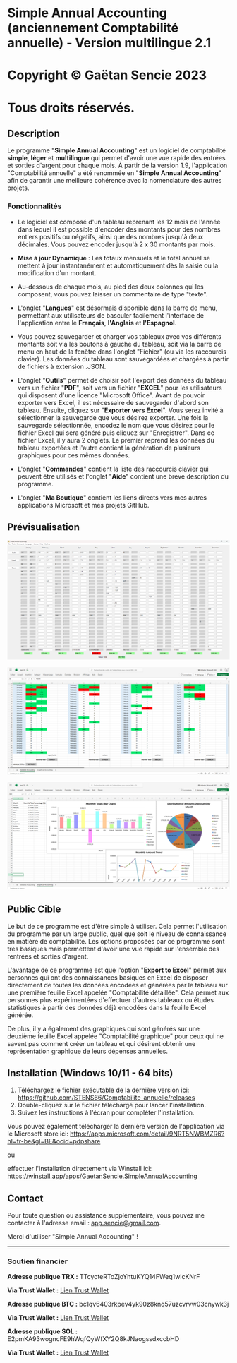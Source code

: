# Simple Annual Accounting (anciennement Comptabilité annuelle) - Version multilingue 2.1

# Copyright © Gaëtan Sencie 2023
# Tous droits réservés.

## Description

Le programme "**Simple Annual Accounting**" est un logiciel de comptabilité **simple**, **léger** et **multilingue** qui permet d'avoir une vue rapide des entrées et sorties d'argent pour chaque mois.
À partir de la version 1.9, l'application "Comptabilité annuelle" a été renommée en "**Simple Annual Accounting**" afin de garantir une meilleure cohérence avec la nomenclature des autres projets.

### Fonctionnalités

* Le logiciel est composé d'un tableau reprenant les 12 mois de l'année dans lequel il est possible d'encoder des montants pour des nombres entiers positifs ou négatifs, ainsi que des nombres jusqu'à deux décimales. Vous pouvez encoder jusqu'à 2 x 30 montants par mois.
  
* **Mise à jour Dynamique** : Les totaux mensuels et le total annuel se mettent à jour instantanément et automatiquement dès la saisie ou la modification d'un montant.
  
* Au-dessous de chaque mois, au pied des deux colonnes qui les composent, vous pouvez laisser un commentaire de type "texte".
  
* L'onglet "**Langues**" est désormais disponible dans la barre de menu, permettant aux utilisateurs de basculer facilement l'interface de l'application entre le **Français**, **l'Anglais** et **l'Espagnol**.
  
* Vous pouvez sauvegarder et charger vos tableaux avec vos différents montants soit via les boutons à gauche du tableau, soit via la barre de menu en haut de la fenêtre dans l'onglet "Fichier" (ou via les raccourcis clavier). Les données du tableau sont sauvegardées et chargées à partir de fichiers à extension .JSON.
  
* L'onglet "**Outils**" permet de choisir soit l'export des données du tableau vers un fichier "**PDF**", soit vers un fichier "**EXCEL**" pour les utilisateurs qui disposent d'une licence "Microsoft Office". Avant de pouvoir exporter vers Excel, il est nécessaire de sauvegarder d'abord son tableau. Ensuite, cliquez sur "**Exporter vers Excel**". Vous serez invité à sélectionner la sauvegarde que vous désirez exporter. Une fois la sauvegarde sélectionnée, encodez le nom que vous désirez pour le fichier Excel qui sera généré puis cliquez sur "Enregistrer". Dans ce fichier Excel, il y aura 2 onglets. Le premier reprend les données du tableau exportées et l'autre contient la génération de plusieurs graphiques pour ces mêmes données.
  
* L'onglet "**Commandes**" contient la liste des raccourcis clavier qui peuvent être utilisés et l'onglet "**Aide**" contient une brève description du programme.
  
* L'onglet "**Ma Boutique**" contient les liens directs vers mes autres applications Microsoft et mes projets GitHub.


## Prévisualisation

![Capture d'écran du jeu Python-Blackjack](https://github.com/STENS66/Comptabilite_annuelle/blob/main/images/image1.png?raw=true)

![Capture d'écran du jeu Python-Blackjack](https://github.com/STENS66/Comptabilite_annuelle/blob/main/images/image2.png?raw=true)

![Capture d'écran du jeu Python-Blackjack](https://github.com/STENS66/Comptabilite_annuelle/blob/main/images/image3.png?raw=true)


## Public Cible

Le but de ce programme est d'être simple à utiliser. Cela permet l'utilisation du programme par un large public, quel que soit le niveau de connaissance en matière de comptabilité. Les options proposées par ce programme sont très basiques mais permettent d'avoir une vue rapide sur l'ensemble des rentrées et sorties d'argent.

L'avantage de ce programme est que l'option "**Export to Excel**" permet aux personnes qui ont des connaissances basiques en Excel de disposer directement de toutes les données encodées et générées par le tableau sur une première feuille Excel appelée "Comptabilité détaillée". Cela permet aux personnes plus expérimentées d'effectuer d'autres tableaux ou études statistiques à partir des données déjà encodées dans la feuille Excel générée.

De plus, il y a également des graphiques qui sont générés sur une deuxième feuille Excel appelée "Comptabilité graphique" pour ceux qui ne savent pas comment créer un tableau et qui désirent obtenir une représentation graphique de leurs dépenses annuelles.

## Installation (Windows 10/11 - 64 bits)

1. Téléchargez le fichier exécutable de la dernière version ici: https://github.com/STENS66/Comptabilite_annuelle/releases
2. Double-cliquez sur le fichier téléchargé pour lancer l'installation.
3. Suivez les instructions à l'écran pour compléter l'installation.

Vous pouvez également télécharger la dernière version de l'application via le Microsoft store ici: https://apps.microsoft.com/detail/9NRT5NWBMZR6?hl=fr-be&gl=BE&ocid=pdpshare

ou 

effectuer l'installation directement via Winstall ici: https://winstall.app/apps/GaetanSencie.SimpleAnnualAccounting


## Contact

Pour toute question ou assistance supplémentaire, vous pouvez me contacter à l'adresse email : app.sencie@gmail.com.

Merci d'utiliser "Simple Annual Accounting" !

---

### Soutien financier

**Adresse publique TRX :** TTcyoteRToZjoYhtuKYQ14FWeq1wicKNrF

**Via Trust Wallet :** [Lien Trust Wallet](https://link.trustwallet.com/send?coin=195&address=TTcyoteRToZjoYhtuKYQ14FWeq1wicKNrF)

**Adresse publique BTC :** bc1qv6403rkpev4yk90z8knq57uzcvrvw03cnywk3j

**Via Trust Wallet :** [Lien Trust Wallet](https://link.trustwallet.com/send?coin=0&address=bc1qv6403rkpev4yk90z8knq57uzcvrvw03cnywk3j)

**Adresse publique SOL :** E2pmKA93wogncFE9hWqfQyWfXY2Q8kJNaogssdxccbHD

**Via Trust Wallet :** [Lien Trust Wallet](https://link.trustwallet.com/send?coin=501&address=E2pmKA93wogncFE9hWqfQyWfXY2Q8kJNaogssdxccbHD)


